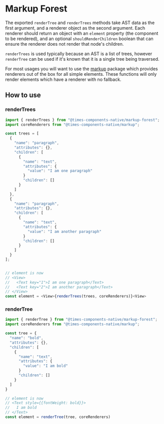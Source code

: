 # Markup Forest

The exported `renderTree` and `renderTrees` methods take AST data as the first
argument, and a renderer object as the second argument. Each renderer should
return an object with an `element` property (the component to be rendered), and
an optional `shouldRenderChildren` boolean that can ensure the renderer does not
render that node's children.

`renderTrees` is used typically because an AST is a list of trees, however
`renderTree` can be used if it's known that it is a single tree being traversed.

For most usages you will want to use the
[markup](https://github.com/newsuk/times-components/tree/master/packages/markup)
package which provides renderers out of the box for all simple elements. These
functions will only render elements which have a renderer with no fallback.

## How to use

### renderTrees

```js
import { renderTrees } from "@times-components-native/markup-forest";
import coreRenderers from "@times-components-native/markup";

const trees = [
  {
    "name": "paragraph",
    "attributes": {},
    "children": [
      {
        "name": "text",
        "attributes": {
          "value": "I am one paragraph"
        }
        "children": []
      }
    ]
  },
  {
    "name": "paragraph",
    "attributes": {},
    "children": [
      {
        "name": "text",
        "attributes": {
          "value": "I am another paragraph"
        }
        "children": []
      }
    ]
  }
];


// element is now
// <View>
//   <Text key="1">I am one paragraph</Text>
//   <Text key="2">I am another paragraph</Text>
// </View>
const element = <View>{renderTrees(trees, coreRenderers)}<View>
```

### renderTree

```js
import { renderTree } from "@times-components-native/markup-forest";
import coreRenderers from "@times-components-native/markup";

const tree = {
  "name": "bold",
  "attributes": {},
  "children": [
    {
      "name": "text",
      "attributes": {
        "value": "I am bold"
      }
      "children": []
    }
  ]
}

// element is now
// <Text style={{fontWeight: bold}}>
//   I am bold
// </Text>
const element = renderTree(tree, coreRenderers)
```
